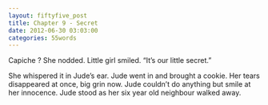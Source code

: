 ```yaml
---
layout: fiftyfive_post
title: Chapter 9 - Secret
date: 2012-06-30 03:03:00
categories: 55words
---
```


Capiche ? She nodded. Little girl smiled. “It’s our little secret.”

She whispered it in Jude’s ear. Jude went in and brought a cookie. Her tears disappeared at once, big grin now. Jude couldn’t do anything but smile at her innocence. Jude stood as her six year old neighbour walked away.
